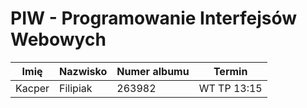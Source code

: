 # PIW - Programowanie Interfejsów Webowych
| Imię   | Nazwisko | Numer albumu | Termin      |
|--------|----------|--------------|-------------|
| Kacper | Filipiak | 263982       | WT TP 13:15 |
